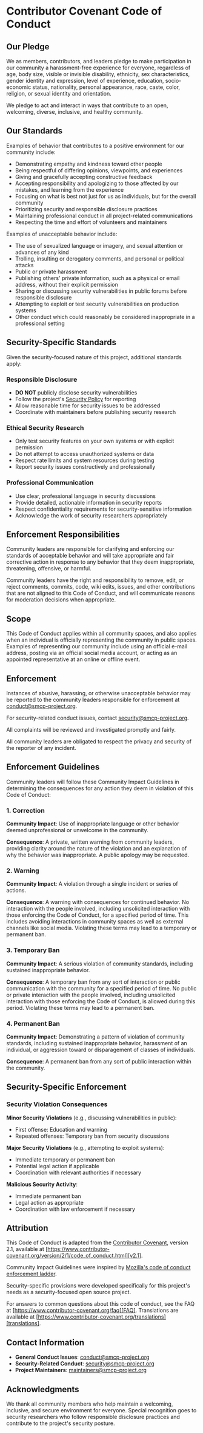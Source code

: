 # Contributor Covenant Code of Conduct

## Our Pledge

We as members, contributors, and leaders pledge to make participation in our
community a harassment-free experience for everyone, regardless of age, body
size, visible or invisible disability, ethnicity, sex characteristics, gender
identity and expression, level of experience, education, socio-economic status,
nationality, personal appearance, race, caste, color, religion, or sexual
identity and orientation.

We pledge to act and interact in ways that contribute to an open, welcoming,
diverse, inclusive, and healthy community.

## Our Standards

Examples of behavior that contributes to a positive environment for our
community include:

* Demonstrating empathy and kindness toward other people
* Being respectful of differing opinions, viewpoints, and experiences
* Giving and gracefully accepting constructive feedback
* Accepting responsibility and apologizing to those affected by our mistakes,
  and learning from the experience
* Focusing on what is best not just for us as individuals, but for the overall
  community
* Prioritizing security and responsible disclosure practices
* Maintaining professional conduct in all project-related communications
* Respecting the time and effort of volunteers and maintainers

Examples of unacceptable behavior include:

* The use of sexualized language or imagery, and sexual attention or advances of
  any kind
* Trolling, insulting or derogatory comments, and personal or political attacks
* Public or private harassment
* Publishing others' private information, such as a physical or email address,
  without their explicit permission
* Sharing or discussing security vulnerabilities in public forums before
  responsible disclosure
* Attempting to exploit or test security vulnerabilities on production systems
* Other conduct which could reasonably be considered inappropriate in a
  professional setting

## Security-Specific Standards

Given the security-focused nature of this project, additional standards apply:

### Responsible Disclosure

* **DO NOT** publicly disclose security vulnerabilities
* Follow the project's [Security Policy](SECURITY.md) for reporting
* Allow reasonable time for security issues to be addressed
* Coordinate with maintainers before publishing security research

### Ethical Security Research

* Only test security features on your own systems or with explicit permission
* Do not attempt to access unauthorized systems or data
* Respect rate limits and system resources during testing
* Report security issues constructively and professionally

### Professional Communication

* Use clear, professional language in security discussions
* Provide detailed, actionable information in security reports
* Respect confidentiality requirements for security-sensitive information
* Acknowledge the work of security researchers appropriately

## Enforcement Responsibilities

Community leaders are responsible for clarifying and enforcing our standards of
acceptable behavior and will take appropriate and fair corrective action in
response to any behavior that they deem inappropriate, threatening, offensive,
or harmful.

Community leaders have the right and responsibility to remove, edit, or reject
comments, commits, code, wiki edits, issues, and other contributions that are
not aligned to this Code of Conduct, and will communicate reasons for moderation
decisions when appropriate.

## Scope

This Code of Conduct applies within all community spaces, and also applies when
an individual is officially representing the community in public spaces.
Examples of representing our community include using an official e-mail address,
posting via an official social media account, or acting as an appointed
representative at an online or offline event.

## Enforcement

Instances of abusive, harassing, or otherwise unacceptable behavior may be
reported to the community leaders responsible for enforcement at
conduct@smcp-project.org.

For security-related conduct issues, contact security@smcp-project.org.

All complaints will be reviewed and investigated promptly and fairly.

All community leaders are obligated to respect the privacy and security of the
reporter of any incident.

## Enforcement Guidelines

Community leaders will follow these Community Impact Guidelines in determining
the consequences for any action they deem in violation of this Code of Conduct:

### 1. Correction

**Community Impact**: Use of inappropriate language or other behavior deemed
unprofessional or unwelcome in the community.

**Consequence**: A private, written warning from community leaders, providing
clarity around the nature of the violation and an explanation of why the
behavior was inappropriate. A public apology may be requested.

### 2. Warning

**Community Impact**: A violation through a single incident or series of
actions.

**Consequence**: A warning with consequences for continued behavior. No
interaction with the people involved, including unsolicited interaction with
those enforcing the Code of Conduct, for a specified period of time. This
includes avoiding interactions in community spaces as well as external channels
like social media. Violating these terms may lead to a temporary or permanent
ban.

### 3. Temporary Ban

**Community Impact**: A serious violation of community standards, including
sustained inappropriate behavior.

**Consequence**: A temporary ban from any sort of interaction or public
communication with the community for a specified period of time. No public or
private interaction with the people involved, including unsolicited interaction
with those enforcing the Code of Conduct, is allowed during this period.
Violating these terms may lead to a permanent ban.

### 4. Permanent Ban

**Community Impact**: Demonstrating a pattern of violation of community
standards, including sustained inappropriate behavior, harassment of an
individual, or aggression toward or disparagement of classes of individuals.

**Consequence**: A permanent ban from any sort of public interaction within the
community.

## Security-Specific Enforcement

### Security Violation Consequences

**Minor Security Violations** (e.g., discussing vulnerabilities in public):
- First offense: Education and warning
- Repeated offenses: Temporary ban from security discussions

**Major Security Violations** (e.g., attempting to exploit systems):
- Immediate temporary or permanent ban
- Potential legal action if applicable
- Coordination with relevant authorities if necessary

**Malicious Security Activity**:
- Immediate permanent ban
- Legal action as appropriate
- Coordination with law enforcement if necessary

## Attribution

This Code of Conduct is adapted from the [Contributor Covenant][homepage],
version 2.1, available at
[https://www.contributor-covenant.org/version/2/1/code_of_conduct.html][v2.1].

Community Impact Guidelines were inspired by
[Mozilla's code of conduct enforcement ladder][Mozilla CoC].

Security-specific provisions were developed specifically for this project's
needs as a security-focused open source project.

For answers to common questions about this code of conduct, see the FAQ at
[https://www.contributor-covenant.org/faq][FAQ]. Translations are available at
[https://www.contributor-covenant.org/translations][translations].

[homepage]: https://www.contributor-covenant.org
[v2.1]: https://www.contributor-covenant.org/version/2/1/code_of_conduct.html
[Mozilla CoC]: https://github.com/mozilla/diversity
[FAQ]: https://www.contributor-covenant.org/faq
[translations]: https://www.contributor-covenant.org/translations

## Contact Information

- **General Conduct Issues**: conduct@smcp-project.org
- **Security-Related Conduct**: security@smcp-project.org
- **Project Maintainers**: maintainers@smcp-project.org

## Acknowledgments

We thank all community members who help maintain a welcoming, inclusive, and
secure environment for everyone. Special recognition goes to security researchers
who follow responsible disclosure practices and contribute to the project's
security posture.
